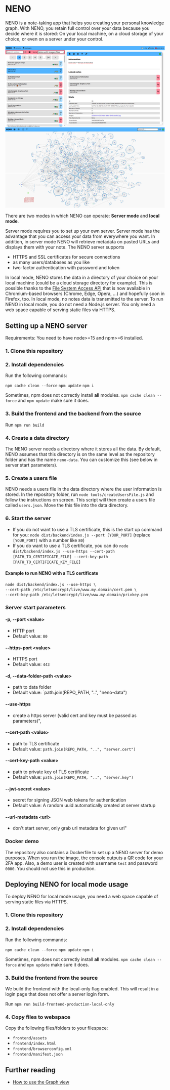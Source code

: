 # NENO

NENO is a note-taking app that helps you creating your personal knowledge graph. With NENO, you retain full control over your data because you decide where it is stored: On your local machine, on a cloud storage of your choice, or even on a server under your control.

![NENO Editor view](./docs/img/editor%20view.png)
![NENO Graph view](./docs/img/graph%20view.png)

There are two modes in which NENO can operate: **Server mode** and
**local mode**.

Server mode requires you to set up your own server.
Server mode has the advantage that you can access your data from everywhere you
want. In addition, in server mode NENO will retrieve metadata on pasted URLs
and displays them with your note.
The NENO server supports
* HTTPS and SSL certificates for secure connections
* as many users/databases as you like
* two-factor authentication with password and token

In local mode, NENO stores the data in a directory of your choice on your
local machine (could be a cloud storage directory for example). This is possible
thanks to the [File System Access API](https://web.dev/file-system-access/) that is
now available in Chromium-based browsers (Chrome, Edge, Opera, ...) and
hopefully soon in Firefox, too.
In local mode, no notes data is transmitted to the server.
To run NENO in local mode, you do not need a Node.js server. You only need a
web space capable of serving static files via HTTPS.

## Setting up a NENO server

Requirements: You need to have node>=15 and npm>=6 installed.

### 1. Clone this repository

### 2. Install dependencies
Run the following commands:

`npm cache clean --force`
`npm update`
`npm i`

Sometimes, npm does not correctly install **all** modules. `npm cache clean --force` and `npm update` make sure it does.

### 3. Build the frontend and the backend from the source
Run `npm run build`

### 4. Create a data directory
The NENO server needs a directory where it stores all the data. By default, NENO assumes that this directory is on the same level as the repository folder and has the name `neno-data`. You can customize this (see below in server start parameters).

### 5. Create a users file
NENO needs a users file in the data directory where the user information is stored.
In the repository folder, run `node tools/createUsersFile.js` and follow the instructions on screen. This script will then create a users file called `users.json`. Move the this file into the data directory. 


### 6. Start the server
* If you do not want to use a TLS certificate, this is the start up command for you: `node dist/backend/index.js --port [YOUR_PORT]` (replace `[YOUR_PORT]` with a number like `80`)
* If you do want to use a TLS certificate, you can do `node dist/backend/index.js --use-https
--cert-path [PATH_TO_CERTIFICATE_FILE]
--cert-key-path [PATH_TO_CERTIFICATE_KEY_FILE]`

#### Example to run NENO with a TLS certificate 

```
node dist/backend/index.js --use-https \
--cert-path /etc/letsencrypt/live/www.my.domain/cert.pem \
--cert-key-path /etc/letsencrypt/live/www.my.domain/privkey.pem
```

### Server start parameters

#### -p, --port \<value>
* HTTP port
* Default value: `80`

#### --https-port \<value>
* HTTPS port
* Default value: `443`

#### -d, --data-folder-path \<value>
* path to data folder
* Default value: `path.join(REPO_PATH, "..", "neno-data")


#### --use-https
* create a https server (valid cert and key must be passed as parameters)",

#### --cert-path \<value>
* path to TLS certificate
* Default value: `path.join(REPO_PATH, "..", "server.cert")`

#### --cert-key-path \<value>
* path to private key of TLS certificate
* Default value: `path.join(REPO_PATH, "..", "server.key")`

#### --jwt-secret \<value>
* secret for signing JSON web tokens for authentication
* Default value: A random uuid automatically created at server startup

#### --url-metadata \<url>
* don't start server, only grab url metadata for given url"

### Docker demo

The repository also contains a Dockerfile to set up a NENO server for demo
purposes. When you run the image, the console outputs a QR code for your 2FA
app. Also, a demo user is created with username `test` and password `0000`.
You should not use this in production.

## Deploying NENO for local mode usage

To deploy NENO for local mode usage, you need a web space capable of serving static files via HTTPS.

### 1. Clone this repository

### 2. Install dependencies
Run the following commands:

`npm cache clean --force`
`npm update`
`npm i`

Sometimes, npm does not correctly install **all** modules. `npm cache clean --force` and `npm update` make sure it does.

### 3. Build the frontend from the source

We build the frontend with the local-only flag enabled. This will result in a login page that does not offer a server login form.

Run `npm run build-frontend-production-local-only`

### 4. Copy files to webspace
Copy the following files/folders to your filespace:

* `frontend/assets`
* `frontend/index.html`
* `frontend/browserconfig.xml`
* `frontend/manifest.json`


## Further reading

* [How to use the Graph view](./docs/GraphViewManual.md)
